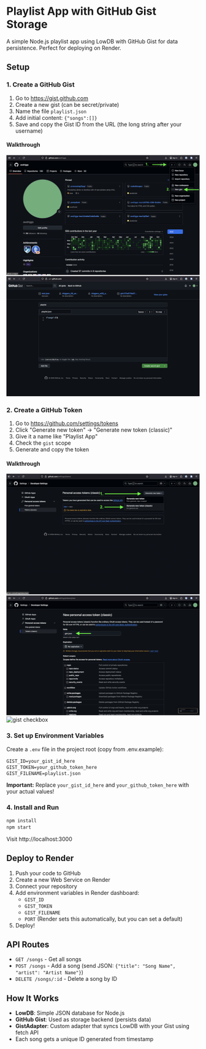 # Playlist App with GitHub Gist Storage

A simple Node.js playlist app using LowDB with GitHub Gist for data persistence. Perfect for deploying on Render.

## Setup

### 1. Create a GitHub Gist

1. Go to https://gist.github.com
2. Create a new gist (can be secret/private)
3. Name the file `playlist.json`
4. Add initial content: `{"songs":[]}`
5. Save and copy the Gist ID from the URL (the long string after your username)

#### Walkthrough
![new and select gits](guide_images/select-gist.png)
![gist](guide_images/new-gist.png)

### 2. Create a GitHub Token

1. Go to https://github.com/settings/tokens
2. Click "Generate new token" → "Generate new token (classic)"
3. Give it a name like "Playlist App"
4. Check the `gist` scope
5. Generate and copy the token

#### Walkthrough
![new token](guide_images/new-token.png)
![token](guide_images/token.png)
![gist checkbox](guide_images/git-checkbox.png)

### 3. Set up Environment Variables

Create a `.env` file in the project root (copy from .env.example):

```
GIST_ID=your_gist_id_here
GIST_TOKEN=your_github_token_here
GIST_FILENAME=playlist.json
```

**Important:** Replace `your_gist_id_here` and `your_github_token_here` with your actual values!

### 4. Install and Run

```bash
npm install
npm start
```

Visit http://localhost:3000

## Deploy to Render

1. Push your code to GitHub
2. Create a new Web Service on Render
3. Connect your repository
4. Add environment variables in Render dashboard:
   - `GIST_ID`
   - `GIST_TOKEN`
   - `GIST_FILENAME`
   - `PORT` (Render sets this automatically, but you can set a default)
5. Deploy!

## API Routes

- `GET /songs` - Get all songs
- `POST /songs` - Add a song (send JSON: `{"title": "Song Name", "artist": "Artist Name"}`)
- `DELETE /songs/:id` - Delete a song by ID

## How It Works

- **LowDB**: Simple JSON database for Node.js
- **GitHub Gist**: Used as storage backend (persists data)
- **GistAdapter**: Custom adapter that syncs LowDB with your Gist using fetch API
- Each song gets a unique ID generated from timestamp
